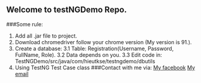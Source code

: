 ## Welcome to testNGDemo Repo.
###Some rule:
1. Add all .jar file to project.
2. Download chromedriver follow your chrome version (My version is 91.).
3. Create a database:
  3.1 Table: Registration(Username, Password, FullName, Role).
  3.2 Data depends on you.
  3.3 Edit code in: TestNGDemo/src/java/com/hieutkse/testngdemo/dbutils
4. Using TestNG Test Case class
###Contact with me via:
[My facebook](https://facebook.com/hieutk.se)
[My email](hieutk.se@gmail.com)
